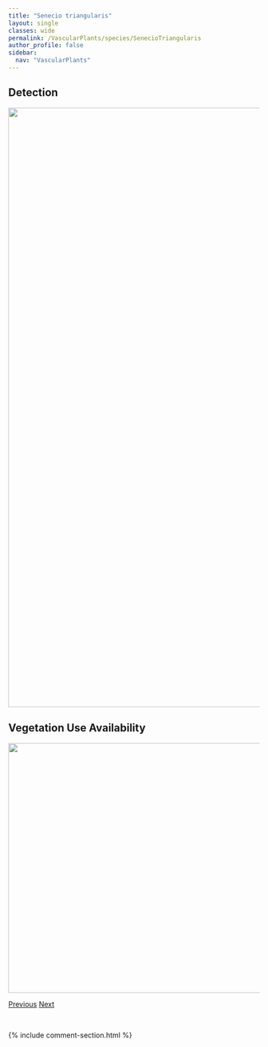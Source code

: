 ```yaml
---
title: "Senecio triangularis"
layout: single
classes: wide
permalink: /VascularPlants/species/SenecioTriangularis
author_profile: false
sidebar:
  nav: "VascularPlants"
---
```


<h2>Detection</h2>

<a href="https://drive.google.com/uc?export=view&id=1fdeFKrOzcd-YdhaidZk5mW4gGeH-WC9-">
<img src="https://drive.google.com/uc?export=view&id=1fdeFKrOzcd-YdhaidZk5mW4gGeH-WC9-" height = "1200" width = "800">
</a>


<h2>Vegetation Use Availability</h2>

<a href="https://drive.google.com/uc?export=view&id=1auilkSt_BfvzQMlVB5doRsaetSlUtc2m">
<img src="https://drive.google.com/uc?export=view&id=1auilkSt_BfvzQMlVB5doRsaetSlUtc2m" height = "500" width = "1000">
</a>


<a href="/DevelopmentWebsite/VascularPlants/species/SenecioLugens" class="pagination--pager" title="Senecio lugens">Previous</a> <a href="/DevelopmentWebsite/VascularPlants/species/SenecioVulgaris" class="pagination--pager" title="Senecio vulgaris">Next</a>

<p>&nbsp;</p>

{% include comment-section.html %}
